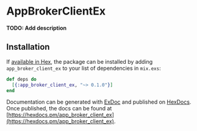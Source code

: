 # AppBrokerClientEx

**TODO: Add description**

## Installation

If [available in Hex](https://hex.pm/docs/publish), the package can be installed
by adding `app_broker_client_ex` to your list of dependencies in `mix.exs`:

```elixir
def deps do
  [{:app_broker_client_ex, "~> 0.1.0"}]
end
```

Documentation can be generated with [ExDoc](https://github.com/elixir-lang/ex_doc)
and published on [HexDocs](https://hexdocs.pm). Once published, the docs can
be found at [https://hexdocs.pm/app_broker_client_ex](https://hexdocs.pm/app_broker_client_ex).

